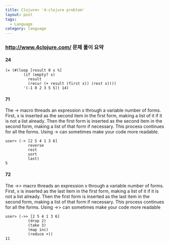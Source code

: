 ```yaml
---
title: Clojure> '4-clojure problem'
layout: post
tags:
  - Language
category: language
---
```

### http://www.4clojure.com/ 문제 풀이 요약

#### 24
```
(= (#(loop [result 0 x %]
        (if (empty? x)
          result
          (recur (+ result (first x)) (rest x))))
        '(-1 0 2 3 5 5)) 14)
```

#### 71
The -> macro threads an expression x through a variable number of forms. First, x is inserted as the second item in the first form, making a list of it if it is not a list already. Then the first form is inserted as the second item in the second form, making a list of that form if necessary. This process continues for all the forms. Using -> can sometimes make your code more readable.
```
user> (-> [2 5 4 1 3 6]
          reverse
          rest
          sort
          last)
5
```

#### 72
The ->> macro threads an expression x through a variable number of forms. First, x is inserted as the last item in the first form, making a list of it if it is not a list already. Then the first form is inserted as the last item in the second form, making a list of that form if necessary. This process continues for all the forms. Using ->> can sometimes make your code more readable
```
user> (->> [2 5 4 1 3 6]
          (drop 2)
          (take 3)
          (map inc)
          (reduce +))
11
```
